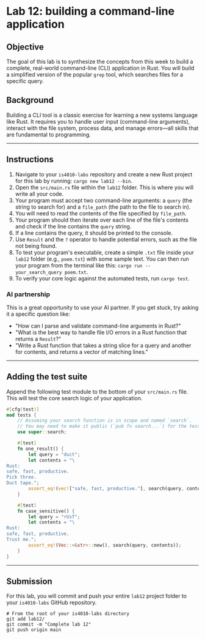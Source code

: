 # Lab 12: building a command-line application

## Objective

The goal of this lab is to synthesize the concepts from this week to build a complete, real-world command-line (CLI) application in Rust. You will build a simplified version of the popular `grep` tool, which searches files for a specific query.

## Background

Building a CLI tool is a classic exercise for learning a new systems language like Rust. It requires you to handle user input (command-line arguments), interact with the file system, process data, and manage errors—all skills that are fundamental to programming.

-----

## Instructions

1.  Navigate to your `is4010-labs` repository and create a new Rust project for this lab by running: `cargo new lab12 --bin`.
2.  Open the `src/main.rs` file within the `lab12` folder. This is where you will write all your code.
3.  Your program must accept two command-line arguments: a `query` (the string to search for) and a `file_path` (the path to the file to search in).
4.  You will need to read the contents of the file specified by `file_path`.
5.  Your program should then iterate over each line of the file's contents and check if the line contains the `query` string.
6.  If a line contains the query, it should be printed to the console.
7.  Use `Result` and the `?` operator to handle potential errors, such as the file not being found.
8.  To test your program's executable, create a simple `.txt` file inside your `lab12` folder (e.g., `poem.txt`) with some sample text. You can then run your program from the terminal like this: `cargo run -- your_search_query poem.txt`.
9.  To verify your core logic against the automated tests, run `cargo test`.

### AI partnership

This is a great opportunity to use your AI partner. If you get stuck, try asking it a specific question like:

  * "How can I parse and validate command-line arguments in Rust?"
  * "What is the best way to handle file I/O errors in a Rust function that returns a `Result`?"
  * "Write a Rust function that takes a string slice for a query and another for contents, and returns a vector of matching lines."

-----

## Adding the test suite

Append the following test module to the bottom of your `src/main.rs` file. This will test the core search logic of your application.

```rust
#[cfg(test)]
mod tests {
    // Assuming your search function is in scope and named `search`.
    // You may need to make it public (`pub fn search...`) for the tests to see it.
    use super::search; 

    #[test]
    fn one_result() {
        let query = "duct";
        let contents = "\
Rust:
safe, fast, productive.
Pick three.
Duct tape.";
        assert_eq!(vec!["safe, fast, productive."], search(query, contents));
    }

    #[test]
    fn case_sensitive() {
        let query = "rUsT";
        let contents = "\
Rust:
safe, fast, productive.
Trust me.";
        assert_eq!(Vec::<&str>::new(), search(query, contents));
    }
}
```

-----

## Submission

For this lab, you will commit and push your entire `lab12` project folder to your `is4010-labs` GitHub repository.

```
# From the root of your is4010-labs directory
git add lab12/
git commit -m "Complete lab 12"
git push origin main
```